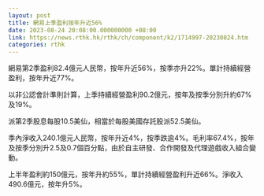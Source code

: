```yaml
---
layout: post
title: 網易上季盈利按年升近56%
date: 2023-08-24 20:08:00.000000000 +08:00
link: https://news.rthk.hk/rthk/ch/component/k2/1714997-20230824.htm
categories: rthk
---
```


網易第2季盈利82.4億元人民幣，按年升近56%，按季亦升22%。單計持續經營盈利，按年升近77%。

以非公認會計準則計算，上季持續經營盈利90.2億元，按年及按季分別升約67%及19%。

派第2季股息每股10.5美仙，相當於每股美國存託股派52.5美仙。

季內淨收入240.1億元人民幣，按年升近4%，按季跌逾4%。毛利率67.4%，按年及按季分別升2.5及0.7個百分點，由於自主研發、合作開發及代理遊戲收入組合變動。

上半年盈利約150億元，按年升約55%，單計持續經營盈利升近66%。淨收入490.6億元，按年升5%。
